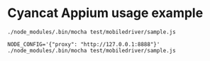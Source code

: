 # Cyancat Appium usage example

```
./node_modules/.bin/mocha test/mobiledriver/sample.js

NODE_CONFIG='{"proxy": "http://127.0.0.1:8888"}'
./node_modules/.bin/mocha test/mobiledriver/sample.js
```

